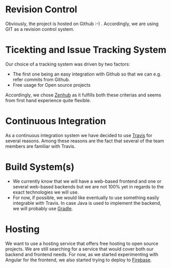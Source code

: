 # Revision Control
Obviously, the project is hosted on Github :-) . Accordingly, we are using GIT as a revision control system.

# Ticekting and Issue Tracking System
Our choice of a tracking system was driven by two factors:
- The first one being an easy integration with Github so that we can e.g. refer commits from Github.
- Free usage for Open source projects

Accordingly, we chose [Zenhub](https://app.zenhub.com/ "Zenhub Homepage") as it fulfills both these criterias and seems from first hand experience quite flexible.
# Continuous Integration
As a continuous integration system we have decided to use [Travis](http://travis-ci.org/ "Travis Homepage") for several reasons. Among these reasons are the fact that several of the team members are familiar with Travis.

# Build System(s)
- We currently know that we will have a web-based frontend and one or several web-based backends but we are not 100% yet in regards to the exact technologies we will use. 
- For now, if possible, we would like eventually to use something easily integrable with Travis. In case Java is used to implement the backend, we will probably use [Gradle](https://gradle.org/ "Gradle homepage").

# Hosting
We want to use a hosting service that offers free hosting to open source projects. We are still searching for a service that would cover both our backend and frontend needs. For now, as we started experimenting with Angular for the frontend, we also started trying to deploy to [Firebase](https://firebase.google.com/ "Firebase homepage").
